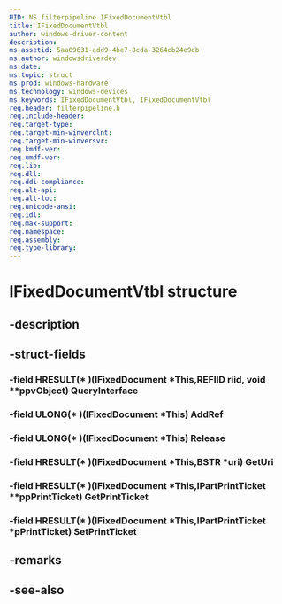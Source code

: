 ```yaml
---
UID: NS.filterpipeline.IFixedDocumentVtbl
title: IFixedDocumentVtbl
author: windows-driver-content
description: 
ms.assetid: 5aa09631-add9-4be7-8cda-3264cb24e9db
ms.author: windowsdriverdev
ms.date: 
ms.topic: struct
ms.prod: windows-hardware
ms.technology: windows-devices
ms.keywords: IFixedDocumentVtbl, IFixedDocumentVtbl
req.header: filterpipeline.h
req.include-header:
req.target-type:
req.target-min-winverclnt:
req.target-min-winversvr:
req.kmdf-ver:
req.umdf-ver:
req.lib:
req.dll:
req.ddi-compliance:
req.alt-api:
req.alt-loc:
req.unicode-ansi:
req.idl:
req.max-support:
req.namespace:
req.assembly:
req.type-library:
---
```


# IFixedDocumentVtbl structure

## -description



## -struct-fields

### -field HRESULT(* )(IFixedDocument *This,REFIID riid, void **ppvObject) QueryInterface			
 	
### -field ULONG(* )(IFixedDocument *This) AddRef			
 	
### -field ULONG(* )(IFixedDocument *This) Release			
 	
### -field HRESULT(* )(IFixedDocument *This,BSTR *uri) GetUri			
 	
### -field HRESULT(* )(IFixedDocument *This,IPartPrintTicket **ppPrintTicket) GetPrintTicket			
 	
### -field HRESULT(* )(IFixedDocument *This,IPartPrintTicket *pPrintTicket) SetPrintTicket			
 	
## -remarks

## -see-also